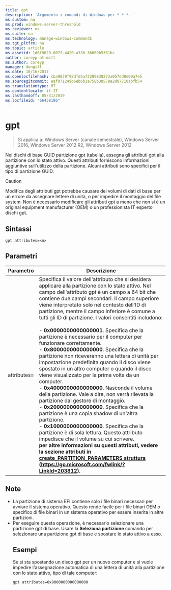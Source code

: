 ```yaml
---
title: gpt
description: 'Argomento i comandi di Windows per * * *- '
ms.custom: na
ms.prod: windows-server-threshold
ms.reviewer: na
ms.suite: na
ms.technology: manage-windows-commands
ms.tgt_pltfrm: na
ms.topic: article
ms.assetid: 1d6f9029-807f-4420-a336-36669b5361bc
author: coreyp-at-msft
ms.author: coreyp
manager: dongill
ms.date: 10/16/2017
ms.openlocfilehash: cba9839f98dfd5a72289838273a057dd0e09a7e5
ms.sourcegitcommit: eaf071249b6eb6b1a758b38579a2d87710abfb54
ms.translationtype: MT
ms.contentlocale: it-IT
ms.lasthandoff: 05/31/2019
ms.locfileid: "66438186"
---
```

# <a name="gpt"></a>gpt

>Si applica a: Windows Server (canale semestrale), Windows Server 2016, Windows Server 2012 R2, Windows Server 2012

Nei dischi di base GUID partizione gpt (tabella), assegna gli attributi gpt alla partizione con lo stato attivo.  Questi attributi forniscono informazioni aggiuntive sull'utilizzo della partizione. Alcuni attributi sono specifici per il tipo di partizione GUID.

> [!CAUTION]
> Modifica degli attributi gpt potrebbe causare dei volumi di dati di base per un errore da assegnare lettere di unità, o per impedire il montaggio del file system. Non è necessario modificare gli attributi gpt a meno che non si è un original equipment manufacturer (OEM) o un professionista IT esperto dischi gpt.
> ## <a name="syntax"></a>Sintassi
> ```
> gpt attributes=<n>
> ```
> ## <a name="parameters"></a>Parametri
> 
> |   Parametro    |                                                                                                                                                                                                                                                                                                                                                                                                                                                                                                                                                                                                                               Descrizione                                                                                                                                                                                                                                                                                                                                                                                                                                                                                                                                                                                                                                |
> |----------------|--------------------------------------------------------------------------------------------------------------------------------------------------------------------------------------------------------------------------------------------------------------------------------------------------------------------------------------------------------------------------------------------------------------------------------------------------------------------------------------------------------------------------------------------------------------------------------------------------------------------------------------------------------------------------------------------------------------------------------------------------------------------------------------------------------------------------------------------------------------------------------------------------------------------------------------------------------------------------------------------------------------------------------------------------------------------------------------------------------------------------------------------------------------------------------------------------------------------------------------------------------------------------|
> | attributes=<n> | Specifica il valore dell'attributo che si desidera applicare alla partizione con lo stato attivo. Nel campo dell'attributo gpt è un campo a 64 bit che contiene due campi secondari. Il campo superiore viene interpretato solo nel contesto dell'ID di partizione, mentre il campo inferiore è comune a tutti gli ID di partizione. I valori consentiti includono:<br /><br />-   **0x0000000000000001**. Specifica che la partizione è necessario per il computer per funzionare correttamente.<br />-   **0x8000000000000000**. Specifica che la partizione non riceveranno una lettera di unità per impostazione predefinita quando il disco viene spostato in un altro computer o quando il disco viene visualizzato per la prima volta da un computer.<br />-   **0x4000000000000000**. Nasconde il volume della partizione. Vale a dire, non verrà rilevata la partizione dal gestore di montaggio.<br />-   **0x2000000000000000**. Specifica che la partizione è una copia shadow di un'altra partizione.<br />-   **0x1000000000000000**. Specifica che la partizione è di sola lettura. Questo attributo impedisce che il volume su cui scrivere.<br /><b />per altre informazioni su questi attributi, vedere la sezione attributi in [create_PARTITION_PARAMETERS struttura](https://go.microsoft.com/fwlink/?LinkId=203812) (<https://go.microsoft.com/fwlink/?LinkId=203812>). |
> 
> ## <a name="remarks"></a>Note
> - La partizione di sistema EFI contiene solo i file binari necessari per avviare il sistema operativo. Questo rende facile per i file binari OEM o specifico di file binari in un sistema operativo per essere inserita in altre partizioni.
> - Per eseguire questa operazione, è necessario selezionare una partizione gpt di base. Usare la **Seleziona partizione** comando per selezionare una partizione gpt di base e spostare lo stato attivo a esso.
>   ## <a name="BKMK_examples"></a>Esempi
>   Se si sta spostando un disco gpt per un nuovo computer e si vuole impedire l'assegnazione automatica di una lettera di unità alla partizione con lo stato attivo, tipo di tale computer:
>   ```
>   gpt attributes=0x8000000000000000
>   ```

